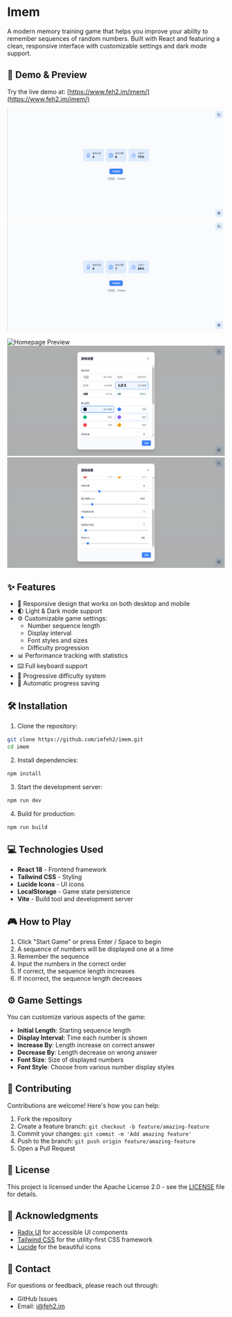 # Imem

A modern memory training game that helps you improve your ability to remember sequences of random numbers. Built with
React and featuring a clean, responsive interface with customizable settings and dark mode support.

## 🚀 Demo & Preview

Try the live demo at: [https://www.feh2.im/imem/](https://www.feh2.im/imem/)

![Success Preview](preview/success.gif)
![Fail Preview](preview/fail.gif)

![Homepage Preview](preview/homepage.png)
![Settings1 Preview](preview/settings1.png)
![Settings2 Preview](preview/settings2.png)

## ✨ Features

- 📱 Responsive design that works on both desktop and mobile
- 🌓 Light & Dark mode support
- ⚙️ Customizable game settings:
    - Number sequence length
    - Display interval
    - Font styles and sizes
    - Difficulty progression
- 📊 Performance tracking with statistics
- ⌨️ Full keyboard support
- 🎯 Progressive difficulty system
- 💾 Automatic progress saving

## 🛠️ Installation

1. Clone the repository:

```bash
git clone https://github.com/imfeh2/imem.git
cd imem
```

2. Install dependencies:

```bash
npm install
```

3. Start the development server:

```bash
npm run dev
```

4. Build for production:

```bash
npm run build
```

## 💻 Technologies Used

- **React 18** - Frontend framework
- **Tailwind CSS** - Styling
- **Lucide Icons** - UI icons
- **LocalStorage** - Game state persistence
- **Vite** - Build tool and development server

## 🎮 How to Play

1. Click "Start Game" or press Enter / Space to begin
2. A sequence of numbers will be displayed one at a time
3. Remember the sequence
4. Input the numbers in the correct order
5. If correct, the sequence length increases
6. If incorrect, the sequence length decreases

## ⚙️ Game Settings

You can customize various aspects of the game:

- **Initial Length**: Starting sequence length
- **Display Interval**: Time each number is shown
- **Increase By**: Length increase on correct answer
- **Decrease By**: Length decrease on wrong answer
- **Font Size**: Size of displayed numbers
- **Font Style**: Choose from various number display styles

## 🤝 Contributing

Contributions are welcome! Here's how you can help:

1. Fork the repository
2. Create a feature branch: `git checkout -b feature/amazing-feature`
3. Commit your changes: `git commit -m 'Add amazing feature'`
4. Push to the branch: `git push origin feature/amazing-feature`
5. Open a Pull Request

## 📝 License

This project is licensed under the Apache License 2.0 - see the [LICENSE](LICENSE) file for details.

## 🙏 Acknowledgments

- [Radix UI](https://www.radix-ui.com/) for accessible UI components
- [Tailwind CSS](https://tailwindcss.com/) for the utility-first CSS framework
- [Lucide](https://lucide.dev/) for the beautiful icons

## 📧 Contact

For questions or feedback, please reach out through:

- GitHub Issues
- Email: i@feh2.im
